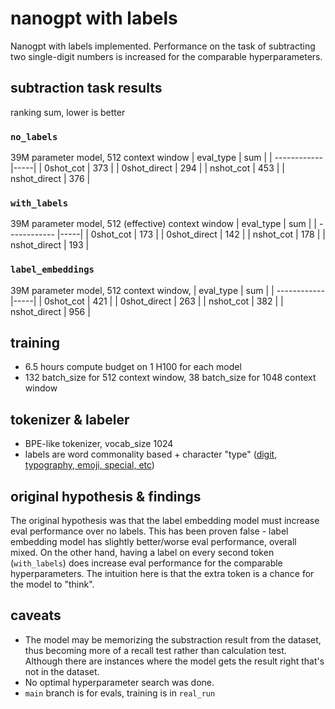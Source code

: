 # nanogpt with labels

Nanogpt with labels implemented. Performance on the task of subtracting two single-digit numbers is increased for the comparable hyperparameters.

## subtraction task results

ranking sum, lower is better

### `no_labels`
39M parameter model, 512 context window
| eval_type    | sum |
| ------------ |-----|
|    0shot_cot | 373 |
| 0shot_direct | 294 |
|    nshot_cot | 453 |
| nshot_direct | 376 |

### `with_labels`
39M parameter model, 512 (effective) context window
| eval_type    | sum |
| ------------ |-----|
|    0shot_cot | 173 |
| 0shot_direct | 142 |
|    nshot_cot | 178 |
| nshot_direct | 193 |

### `label_embeddings`
39M parameter model, 512 context window, 
| eval_type    | sum |
| ------------ |-----|
|    0shot_cot | 421 |
| 0shot_direct | 263 |
|    nshot_cot | 382 |
| nshot_direct | 956 |

## training

- 6.5 hours compute budget on 1 H100 for each model
- 132 batch_size for 512 context window, 38 batch_size for 1048 context window

## tokenizer & labeler

- BPE-like tokenizer, vocab_size 1024
- labels are word commonality based + character "type" ([digit, typography, emoji, special, etc](toker.py#L249))

## original hypothesis & findings

The original hypothesis was that the label embedding model must increase eval performance over no labels. This has been proven false - label embedding model has slightly better/worse eval performance, overall mixed. On the other hand, having a label on every second token (`with_labels`) does increase eval performance for the comparable hyperparameters. The intuition here is that the extra token is a chance for the model to "think".

## caveats

- The model may be memorizing the substraction result from the dataset, thus becoming more of a recall test rather than calculation test. Although there are instances where the model gets the result right that's not in the dataset.
- No optimal hyperparameter search was done.
- `main` branch is for evals, training is in `real_run`